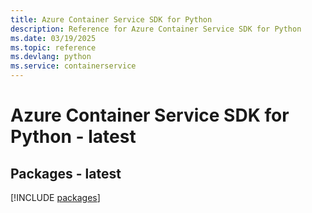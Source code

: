 ```yaml
---
title: Azure Container Service SDK for Python
description: Reference for Azure Container Service SDK for Python
ms.date: 03/19/2025
ms.topic: reference
ms.devlang: python
ms.service: containerservice
---
```

# Azure Container Service SDK for Python - latest
## Packages - latest
[!INCLUDE [packages](container-service-index.md)]